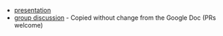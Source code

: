 * [presentation](https://docs.google.com/presentation/d/1TrXRsVyzGy5zzrcHmKba3ibShVJc4frmu91Qing7Zr8/edit?usp=sharing)
* [group discussion](discussion.md) - Copied without change from the Google Doc (PRs welcome)
